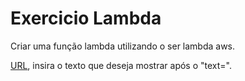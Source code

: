 # Exercicio Lambda

Criar uma função lambda utilizando o ser lambda aws.

[URL](https://zc6rly96g8.execute-api.sa-east-1.amazonaws.com/default/exercicioLambda?text=), insira o texto que deseja mostrar após o "text=".
